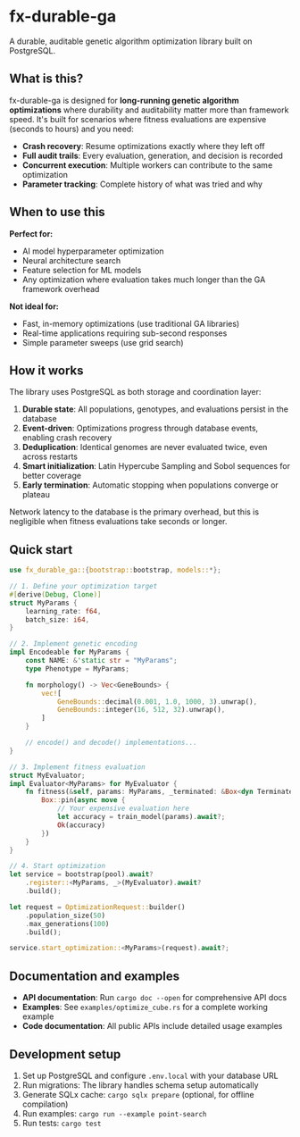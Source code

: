# fx-durable-ga

A durable, auditable genetic algorithm optimization library built on PostgreSQL.

## What is this?

fx-durable-ga is designed for **long-running genetic algorithm optimizations** where durability and auditability matter more than framework speed. It's built for scenarios where fitness evaluations are expensive (seconds to hours) and you need:

- **Crash recovery**: Resume optimizations exactly where they left off
- **Full audit trails**: Every evaluation, generation, and decision is recorded
- **Concurrent execution**: Multiple workers can contribute to the same optimization
- **Parameter tracking**: Complete history of what was tried and why

## When to use this

**Perfect for:**
- AI model hyperparameter optimization
- Neural architecture search
- Feature selection for ML models
- Any optimization where evaluation takes much longer than the GA framework overhead

**Not ideal for:**
- Fast, in-memory optimizations (use traditional GA libraries)
- Real-time applications requiring sub-second responses
- Simple parameter sweeps (use grid search)

## How it works

The library uses PostgreSQL as both storage and coordination layer:

1. **Durable state**: All populations, genotypes, and evaluations persist in the database
2. **Event-driven**: Optimizations progress through database events, enabling crash recovery
3. **Deduplication**: Identical genomes are never evaluated twice, even across restarts
4. **Smart initialization**: Latin Hypercube Sampling and Sobol sequences for better coverage
5. **Early termination**: Automatic stopping when populations converge or plateau

Network latency to the database is the primary overhead, but this is negligible when fitness evaluations take seconds or longer.

## Quick start

```rust
use fx_durable_ga::{bootstrap::bootstrap, models::*};

// 1. Define your optimization target
#[derive(Debug, Clone)]
struct MyParams {
    learning_rate: f64,
    batch_size: i64,
}

// 2. Implement genetic encoding
impl Encodeable for MyParams {
    const NAME: &'static str = "MyParams";
    type Phenotype = MyParams;

    fn morphology() -> Vec<GeneBounds> {
        vec![
            GeneBounds::decimal(0.001, 1.0, 1000, 3).unwrap(),
            GeneBounds::integer(16, 512, 32).unwrap(),
        ]
    }

    // encode() and decode() implementations...
}

// 3. Implement fitness evaluation
struct MyEvaluator;
impl Evaluator<MyParams> for MyEvaluator {
    fn fitness(&self, params: MyParams, _terminated: &Box<dyn Terminated>) -> BoxFuture<Result<f64, anyhow::Error>> {
        Box::pin(async move {
            // Your expensive evaluation here
            let accuracy = train_model(params).await?;
            Ok(accuracy)
        })
    }
}

// 4. Start optimization
let service = bootstrap(pool).await?
    .register::<MyParams, _>(MyEvaluator).await?
    .build();

let request = OptimizationRequest::builder()
    .population_size(50)
    .max_generations(100)
    .build();

service.start_optimization::<MyParams>(request).await?;
```

## Documentation and examples

- **API documentation**: Run `cargo doc --open` for comprehensive API docs
- **Examples**: See `examples/optimize_cube.rs` for a complete working example
- **Code documentation**: All public APIs include detailed usage examples

## Development setup

1. Set up PostgreSQL and configure `.env.local` with your database URL
2. Run migrations: The library handles schema setup automatically
3. Generate SQLx cache: `cargo sqlx prepare` (optional, for offline compilation)
4. Run examples: `cargo run --example point-search`
5. Run tests: `cargo test`
